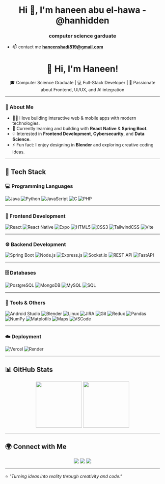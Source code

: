 
<h1 align="center">Hi 👋, I'm haneen abu el-hawa -  @hanhidden</h1>
<h3 align="center"> computer science garduate</h3>

- 📫 contact me **haneenshadi819@gmail.com**


<h1 align="center">👋 Hi, I'm Haneen!</h1>

<p align="center">
🎓 Computer Science Graduate | 💻 Full-Stack Developer | 🌱 Passionate about Frontend, UI/UX, and AI integration  
</p>

---

### 🚀 About Me

- 👩‍💻 I love building interactive web & mobile apps with modern technologies.  
- 🌿 Currently learning and building with **React Native** & **Spring Boot**.  
- 💡 Interested in **Frontend Development**, **Cybersecurity**, and **Data Science**.  
- ⚡ Fun fact: I enjoy designing in **Blender** and exploring creative coding ideas.  

---

## 🧠 Tech Stack

### 💻 Programming Languages
![Java](https://img.shields.io/badge/Java-%23ED8B00.svg?style=for-the-badge&logo=openjdk&logoColor=white)
![Python](https://img.shields.io/badge/Python-3670A0?style=for-the-badge&logo=python&logoColor=ffdd54)
![JavaScript](https://img.shields.io/badge/JavaScript-323330?style=for-the-badge&logo=javascript&logoColor=F7DF1E)
![C](https://img.shields.io/badge/C-00599C?style=for-the-badge&logo=c&logoColor=white)
![PHP](https://img.shields.io/badge/PHP-777BB4?style=for-the-badge&logo=php&logoColor=white)

---

### 🎨 Frontend Development
![React](https://img.shields.io/badge/React-%230db7ed.svg?style=for-the-badge&logo=react&logoColor=white)
![React Native](https://img.shields.io/badge/React_Native-20232A?style=for-the-badge&logo=react&logoColor=61DAFB)
![Expo](https://img.shields.io/badge/Expo-000000?style=for-the-badge&logo=expo&logoColor=white)
![HTML5](https://img.shields.io/badge/HTML5-E34F26?style=for-the-badge&logo=html5&logoColor=white)
![CSS3](https://img.shields.io/badge/CSS3-1572B6?style=for-the-badge&logo=css3&logoColor=white)
![TailwindCSS](https://img.shields.io/badge/Tailwind_CSS-%2338B2AC.svg?style=for-the-badge&logo=tailwind-css&logoColor=white)
![Vite](https://img.shields.io/badge/Vite-%23646CFF.svg?style=for-the-badge&logo=vite&logoColor=white)

---

### ⚙️ Backend Development
![Spring Boot](https://img.shields.io/badge/Spring_Boot-%236DB33F.svg?style=for-the-badge&logo=spring&logoColor=white)
![Node.js](https://img.shields.io/badge/Node.js-%23339933.svg?style=for-the-badge&logo=node.js&logoColor=white)
![Express.js](https://img.shields.io/badge/Express.js-000000.svg?style=for-the-badge&logo=express&logoColor=white)
![Socket.io](https://img.shields.io/badge/Socket.io-%23010101.svg?style=for-the-badge&logo=socket.io&logoColor=white)
![REST API](https://img.shields.io/badge/REST_API-%23000000.svg?style=for-the-badge&logo=api&logoColor=white)
![FastAPI](https://img.shields.io/badge/FastAPI-005571?style=for-the-badge&logo=fastapi)

---

### 🗄️ Databases
![PostgreSQL](https://img.shields.io/badge/PostgreSQL-%23316192.svg?style=for-the-badge&logo=postgresql&logoColor=white)
![MongoDB](https://img.shields.io/badge/MongoDB-%2347A248.svg?style=for-the-badge&logo=mongodb&logoColor=white)
![MySQL](https://img.shields.io/badge/MySQL-%2300f.svg?style=for-the-badge&logo=mysql&logoColor=white)
![SQL](https://img.shields.io/badge/SQL-%2300758F.svg?style=for-the-badge&logo=databricks&logoColor=white)

---

### 🧰 Tools & Others
![Android Studio](https://img.shields.io/badge/Android_Studio-3DDC84?style=for-the-badge&logo=android-studio&logoColor=white)
![Blender](https://img.shields.io/badge/Blender-F5792A?style=for-the-badge&logo=blender&logoColor=white)
![Linux](https://img.shields.io/badge/Linux-FCC624?style=for-the-badge&logo=linux&logoColor=black)
![JIRA](https://img.shields.io/badge/Jira-0052CC?style=for-the-badge&logo=jira&logoColor=white)
![Git](https://img.shields.io/badge/Git-F05032?style=for-the-badge&logo=git&logoColor=white)
![Redux](https://img.shields.io/badge/Redux-593D88?style=for-the-badge&logo=redux&logoColor=white)
![Pandas](https://img.shields.io/badge/Pandas-150458?style=for-the-badge&logo=pandas&logoColor=white)
![NumPy](https://img.shields.io/badge/Numpy-013243?style=for-the-badge&logo=numpy&logoColor=white)
![Matplotlib](https://img.shields.io/badge/Matplotlib-11557c?style=for-the-badge&logo=plotly&logoColor=white)
![Maps](https://img.shields.io/badge/Maps-4285F4?style=for-the-badge&logo=googlemaps&logoColor=white)
![VSCode](https://img.shields.io/badge/VSCode-0078d7?style=for-the-badge&logo=visual-studio-code&logoColor=white)

---

### ☁️ Deployment
![Vercel](https://img.shields.io/badge/Vercel-000000?style=for-the-badge&logo=vercel&logoColor=white)
![Render](https://img.shields.io/badge/Render-46E3B7?style=for-the-badge&logo=render&logoColor=white)

---

## 📊 GitHub Stats

<p align="center">
  <img height="150px" src="https://github-readme-stats.vercel.app/api?username=hanhidden&show_icons=true&theme=tokyonight" />
  <img height="150px" src="https://github-readme-stats.vercel.app/api/top-langs/?username=hanhidden&layout=compact&theme=tokyonight" />
</p>

---

## 🌍 Connect with Me

<p align="center">
  <a href="mailto:haneenshadi819@gmail.com"><img src="https://img.shields.io/badge/Email-D14836?style=for-the-badge&logo=gmail&logoColor=white"></a>
  <a href="https://www.linkedin.com/in/haneen-shadi-abu-el-hawa/"><img src="https://img.shields.io/badge/LinkedIn-0077B5?style=for-the-badge&logo=linkedin&logoColor=white"></a>
  <a href="https://hanhidden.github.io/"><img src="https://img.shields.io/badge/Portfolio-000000?style=for-the-badge&logo=vercel&logoColor=white"></a>
</p>

---

⭐ *"Turning ideas into reality through creativity and code."*


